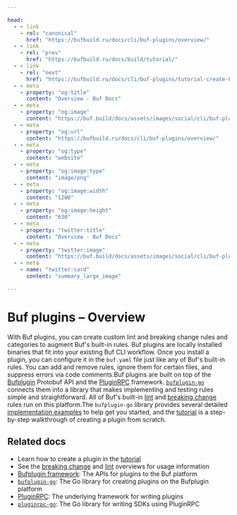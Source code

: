 ```yaml
---

head:
  - - link
    - rel: "canonical"
      href: "https://bufbuild.ru/docs/cli/buf-plugins/overview/"
  - - link
    - rel: "prev"
      href: "https://bufbuild.ru/docs/build/tutorial/"
  - - link
    - rel: "next"
      href: "https://bufbuild.ru/docs/cli/buf-plugins/tutorial-create-buf-plugin/"
  - - meta
    - property: "og:title"
      content: "Overview - Buf Docs"
  - - meta
    - property: "og:image"
      content: "https://buf.build/docs/assets/images/social/cli/buf-plugins/overview.png"
  - - meta
    - property: "og:url"
      content: "https://bufbuild.ru/docs/cli/buf-plugins/overview/"
  - - meta
    - property: "og:type"
      content: "website"
  - - meta
    - property: "og:image:type"
      content: "image/png"
  - - meta
    - property: "og:image:width"
      content: "1200"
  - - meta
    - property: "og:image:height"
      content: "630"
  - - meta
    - property: "twitter:title"
      content: "Overview - Buf Docs"
  - - meta
    - property: "twitter:image"
      content: "https://buf.build/docs/assets/images/social/cli/buf-plugins/overview.png"
  - - meta
    - name: "twitter:card"
      content: "summary_large_image"

---
```


# Buf plugins – Overview

With Buf plugins, you can create custom lint and breaking change rules and categories to augment Buf's built-in rules. Buf plugins are locally installed binaries that fit into your existing Buf CLI workflow. Once you install a plugin, you can configure it in the `buf.yaml` file just like any of Buf's built-in rules. You can add and remove rules, ignore them for certain files, and suppress errors via code comments.Buf plugins are built on top of the [Bufplugin](https://github.com/bufbuild/bufplugin) Protobuf API and the [PluginRPC](https://github.com/pluginrpc) framework. [`bufplugin-go`](https://github.com/bufbuild/bufplugin-go) connects them into a library that makes implementing and testing rules simple and straightforward. All of Buf's built-in [lint](../../../lint/rules/) and [breaking change](../../../breaking/rules/) rules run on this platform.The `bufplugin-go` library provides several detailed [implementation examples](https://github.com/bufbuild/bufplugin-go?tab=readme-ov-file#examples) to help get you started, and the [tutorial](../tutorial-create-buf-plugin/) is a step-by-step walkthrough of creating a plugin from scratch.

## Related docs

- Learn how to create a plugin in the [tutorial](../tutorial-create-buf-plugin/)
- See the [breaking change](../../../breaking/overview/#using-buf-plugins) and [lint](../../../lint/overview/#using-buf-plugins) overviews for usage information
- [Bufplugin framework](https://github.com/bufbuild/bufplugin): The APIs for plugins to the Buf platform
- [`bufplugin-go`](https://github.com/bufbuild/bufplugin-go): The Go library for creating plugins on the Bufplugin platform
- [PluginRPC](https://github.com/pluginrpc): The underlying framework for writing plugins
- [`pluginrpc-go`](https://github.com/pluginrpc/pluginrpc-go): The Go library for writing SDKs using PluginRPC
